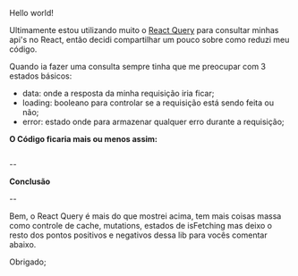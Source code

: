 Hello world!

Ultimamente estou utilizando muito o [React Query](https://react-query-v3.tanstack.com/) para consultar minhas api's no React, então decidi compartilhar um pouco sobre como reduzi meu código.

Quando ia fazer uma consulta sempre tinha que me preocupar com 3 estados básicos:

- data: onde a resposta da minha requisição iria ficar;
- loading: booleano para controlar se a requisição está sendo feita ou não;
- error: estado onde para armazenar qualquer erro durante a requisição;

**O Código ficaria mais ou menos assim:**

```tsx

```

--

**Conclusão**

--

Bem, o React Query é mais do que mostrei acima, tem mais coisas massa como controle de cache, mutations, estados de isFetching mas deixo o resto dos pontos positivos e negativos dessa lib para vocês comentar abaixo.

Obrigado;
